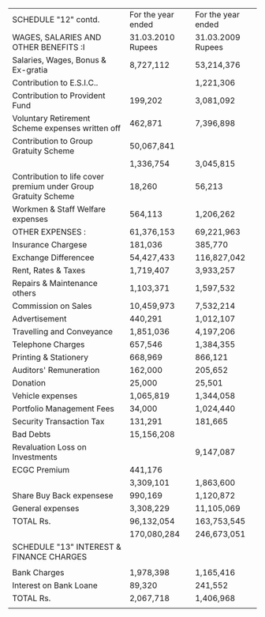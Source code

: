 <table><tr><td>SCHEDULE &quot;12&quot; contd.</td><td>For the year ended</td><td>For the year ended</td></tr><tr><td>WAGES, SALARIES AND OTHER BENEFITS :I</td><td>31.03.2010 Rupees</td><td>31.03.2009 Rupees</td></tr><tr><td>Salaries, Wages, Bonus &amp; Ex-gratia</td><td>8,727,112</td><td>53,214,376</td></tr><tr><td>Contribution to E.S.I.C..</td><td></td><td>1,221,306</td></tr><tr><td>Contribution to Provident Fund</td><td>199,202</td><td>3,081,092</td></tr><tr><td>Voluntary Retirement Scheme expenses written off</td><td>462,871</td><td>7,396,898</td></tr><tr><td>Contribution to Group Gratuity Scheme</td><td>50,067,841</td><td></td></tr><tr><td></td><td>1,336,754</td><td>3,045,815</td></tr><tr><td>Contribution to life cover premium under Group Gratuity Scheme</td><td>18,260</td><td>56,213</td></tr><tr><td>Workmen &amp; Staff Welfare expenses</td><td>564,113</td><td>1,206,262</td></tr><tr><td>OTHER EXPENSES :</td><td>61,376,153</td><td>69,221,963</td></tr><tr><td>Insurance Chargese</td><td>181,036</td><td>385,770</td></tr><tr><td>Exchange Differencee</td><td>54,427,433</td><td>116,827,042</td></tr><tr><td>Rent, Rates &amp; Taxes</td><td>1,719,407</td><td>3,933,257</td></tr><tr><td>Repairs &amp; Maintenance others</td><td>1,103,371</td><td>1,597,532</td></tr><tr><td>Commission on Sales</td><td>10,459,973</td><td>7,532,214</td></tr><tr><td>Advertisement</td><td>440,291</td><td>1,012,107</td></tr><tr><td>Travelling and Conveyance</td><td>1,851,036</td><td>4,197,206</td></tr><tr><td>Telephone Charges</td><td>657,546</td><td>1,384,355</td></tr><tr><td>Printing &amp; Stationery</td><td>668,969</td><td>866,121</td></tr><tr><td>Auditors&#x27; Remuneration</td><td>162,000</td><td>205,652</td></tr><tr><td>Donation</td><td>25,000</td><td>25,501</td></tr><tr><td>Vehicle expenses</td><td>1,065,819</td><td>1,344,058</td></tr><tr><td>Portfolio Management Fees</td><td>34,000</td><td>1,024,440</td></tr><tr><td>Security Transaction Tax</td><td>131,291</td><td>181,665</td></tr><tr><td>Bad Debts</td><td>15,156,208</td><td></td></tr><tr><td>Revaluation Loss on Investments</td><td></td><td>9,147,087</td></tr><tr><td>ECGC Premium</td><td>441,176</td><td></td></tr><tr><td></td><td>3,309,101</td><td>1,863,600</td></tr><tr><td>Share Buy Back expensese</td><td>990,169</td><td>1,120,872</td></tr><tr><td>General expenses</td><td>3,308,229</td><td>11,105,069</td></tr><tr><td>TOTAL Rs.</td><td>96,132,054</td><td>163,753,545</td></tr><tr><td></td><td>170,080,284</td><td>246,673,051</td></tr><tr><td>SCHEDULE &quot;13&quot; INTEREST &amp; FINANCE CHARGES</td><td></td><td></td></tr><tr><td></td><td></td><td></td></tr><tr><td> Bank Charges</td><td>1,978,398</td><td>1,165,416</td></tr><tr><td> Interest on Bank Loane</td><td>89,320</td><td>241,552</td></tr><tr><td>TOTAL Rs.</td><td>2,067,718</td><td>1,406,968</td></tr><tr><td></td><td></td><td></td></tr></table>